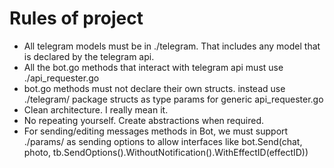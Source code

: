 # Rules of project

- All telegram models must be in ./telegram. That includes any model that is declared by the telegram api.
- All the bot.go methods that interact with telegram api must use ./api_requester.go
- bot.go methods must not declare their own structs. instead use ./telegram/ package structs as type params for generic api_requester.go
- Clean architecture. I really mean it.
- No repeating yourself. Create abstractions when required.
- For sending/editing messages methods in Bot, we must support ./params/ as sending options to allow interfaces like bot.Send(chat, photo, tb.SendOptions().WithoutNotification().WithEffectID(effectID))
